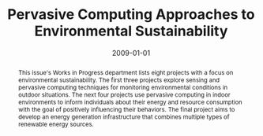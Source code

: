 ---
abstract: This issue's Works in Progress department lists eight projects with a focus
  on environmental sustainability. The first three projects explore sensing and pervasive
  computing techniques for monitoring environmental conditions in outdoor situations.
  The next four projects use pervasive computing in indoor environments to inform
  individuals about their energy and resource consumption with the goal of positively
  influencing their behaviors. The final project aims to develop an energy generation
  infrastructure that combines multiple types of renewable energy sources.
authors:
- Rolando A. Cardenas-Tamayo
- J. Antonio García-Macías
- Timothy M. Miller
- Patrick Rich
- Janet Davis
- Joan Albesa
- Manel Gasulla
- Jorge Higuera
- María Teresa Penella
- José Garcia
- Alejandro Fernández-Montes
- Maria-Angeles Grado-Caffaro
- Karin Kappel
- Thomas Grechenig
- Lhan Umut
- Erdem Uçar
- Josh Wall
- John Ward
date: '2009-01-01'
featured: false
links:
- name: Publik
  url: https://publik.tuwien.ac.at/showentry.php?ID=183639&lang=1
publication_types:
- '2'
publishDate: '2009-01-01'
title: Pervasive Computing Approaches to Environmental Sustainability
url_pdf: ''
---